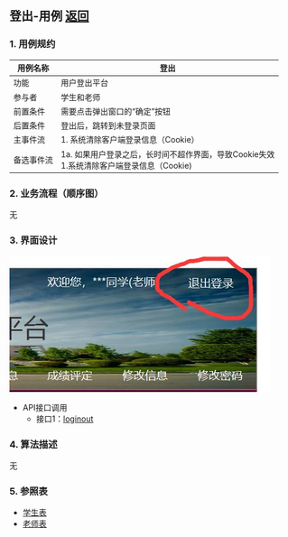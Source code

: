 ## 登出-用例 [返回](../README.md)

### 1. 用例规约

用例名称 | 登出
---|---
功能 | 用户登出平台
参与者 | 学生和老师 
前置条件 | 需要点击弹出窗口的“确定”按钮 
后置条件 | 登出后，跳转到未登录页面 
主事件流 | 1. 系统清除客户端登录信息（Cookie）
备选事件流 | 1a. 如果用户登录之后，长时间不超作界面，导致Cookie失效  <br>1.系统清除客户端登录信息（Cookie)

### 2. 业务流程（顺序图）
无

### 3. 界面设计

![登出](../ui/登出.jpg)

- API接口调用
    - 接口1：[loginout](../接口/loginout.md)

### 4. 算法描述
无


### 5. 参照表
- [学生表](../数据库设计.md)
- [老师表](../数据库设计.md)
